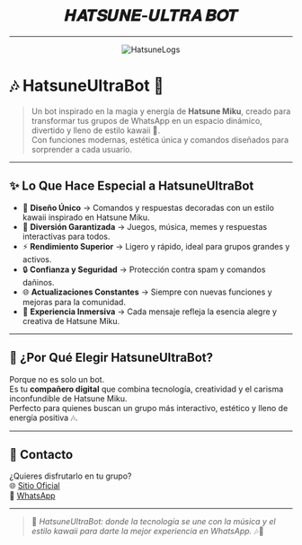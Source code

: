 <h1 align="center">𝑯𝑨𝑻𝑺𝑼𝑵𝑬-𝑼𝑳𝑻𝑹𝑨 𝑩𝑶𝑻</h1>

---

<p align="center">
  <img src="https://cdn.russellxz.click/2613239e.gif" alt="HatsuneLogs">
</p>

# 🎶 HatsuneUltraBot 💙

> Un bot inspirado en la magia y energía de **Hatsune Miku**, creado para transformar tus grupos de WhatsApp en un espacio dinámico, divertido y lleno de estilo kawaii 🌸.  
> Con funciones modernas, estética única y comandos diseñados para sorprender a cada usuario.  

---

## ✨ Lo Que Hace Especial a HatsuneUltraBot

- 🌸 **Diseño Único** → Comandos y respuestas decoradas con un estilo kawaii inspirado en Hatsune Miku.  
- 🎤 **Diversión Garantizada** → Juegos, música, memes y respuestas interactivas para todos.  
- ⚡ **Rendimiento Superior** → Ligero y rápido, ideal para grupos grandes y activos.  
- 🔒 **Confianza y Seguridad** → Protección contra spam y comandos dañinos.  
- 🌐 **Actualizaciones Constantes** → Siempre con nuevas funciones y mejoras para la comunidad.  
- 💙 **Experiencia Inmersiva** → Cada mensaje refleja la esencia alegre y creativa de Hatsune Miku.  

---

## 🚀 ¿Por Qué Elegir HatsuneUltraBot?

Porque no es solo un bot.  
Es tu **compañero digital** que combina tecnología, creatividad y el carisma inconfundible de Hatsune Miku.  
Perfecto para quienes buscan un grupo más interactivo, estético y lleno de energía positiva 🎶.  

---

## 📱 Contacto

¿Quieres disfrutarlo en tu grupo?  
🌐 [Sitio Oficial](https://erenxsit.vercel.app)  
📩 [WhatsApp](https://wa.me/18493907272)

---

> 💙 *HatsuneUltraBot: donde la tecnología se une con la música y el estilo kawaii para darte la mejor experiencia en WhatsApp.* 🎶🌸